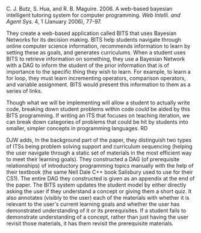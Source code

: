 C. J. Butz, S. Hua, and R. B. Maguire. 2006. A web-based bayesian intelligent tutoring system for computer programming. _Web Intelli. and Agent Sys._ 4, 1 (January 2006), 77-97.

They create a web-based application called BITS that uses Bayesian Networks for its decision making. BITS help students navigate through online computer science information, recommends information to learn by setting these as goals, and generates curriculums. When a student uses BITS to retrieve information on something, they use a Bayesian Network with a DAG to inform the student of the prior information that is of importance to the specific thing they wish to learn. For example, to learn a for loop, they must learn incrementing operators, comparison operators, and variable assignment. BITS would present this information to them as a series of links.

Though what we will be implementing will allow a student to actually write code, breaking down student problems within code could be aided by this BITS programming. If writing an ITS that focuses on teaching iteration, we can break down categories of problems that could be hit by students into smaller, simpler concepts in programming languages. RD

DJW adds, In the background part of the paper, they distinguish two types of ITSs being problem solving support and curriculum sequencing (helping the user navigate through a static set of materials in the most efficient way to meet their learning goals).  They constructed a DAG (of prerequisite relationships) of introductory programming topics manually with the help of their textbook (the same Nell Dale C++ book Salisbury used to use for their CS1).  The entire DAG they constructed is given as an appendix at the end of the paper.  The BITS system updates the student model by either directly asking the user if they understand a concept or giving them a short quiz.  It also annotates (visibly to the user) each of the materials with whether it is relevant to the user's current learning goals and whether the user has demonstrated understanding of it or its prerequisites.  If a student fails to demonstrate understanding of a concept, rather than just having the user revisit those materials, it has them revisit the prerequisite materials.